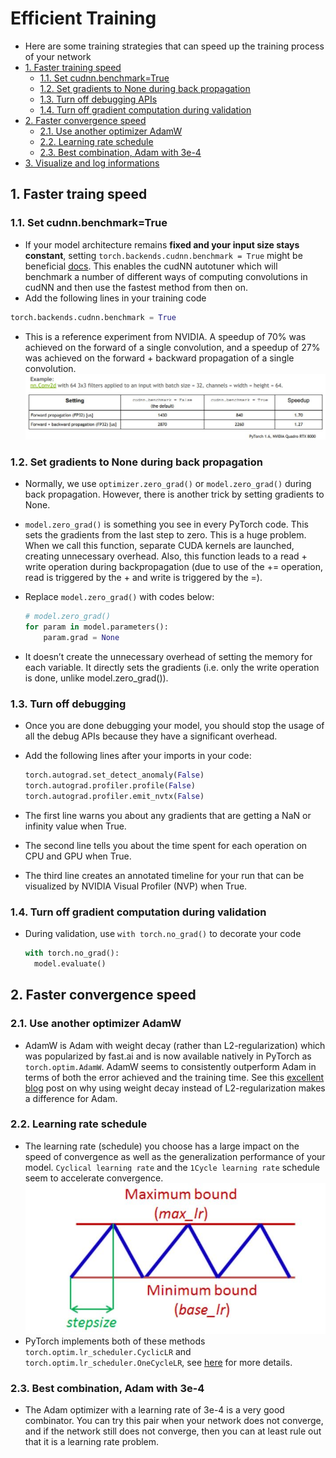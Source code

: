 # Efficient Training

- Here are some training strategies that can speed up the training process of your network
- [1. Faster training speed](#1-faster-traing-speed)
  - [1.1. Set cudnn.benchmark=True](#11-set-cudnnbenchmarktrue)
  - [1.2. Set gradients to None during back propagation](#12-set-gradients-to-none-during-back-propagation)
  - [1.3. Turn off debugging APIs](#13-turn-off-debugging)
  - [1.4. Turn off gradient computation during validation](#14-turn-off-gradient-computation-during-validation)
- [2. Faster convergence speed](#2-faster-convergence-speed)
  - [2.1. Use another optimizer AdamW](#2-faster-convergence-speed)
  - [2.2. Learning rate schedule](#2-faster-convergence-speed)
  - [2.3. Best combination, Adam with 3e-4](#23-best-combination-adam-with-3e-4)
- [3. Visualize and log informations]()

## 1. Faster traing speed

### 1.1. Set cudnn.benchmark=True

- If your model architecture remains **fixed and your input size stays constant**, setting `torch.backends.cudnn.benchmark = True` might be beneficial [docs](https://pytorch.org/docs/stable/backends.html#torch-backends-cudnn). This enables the cudNN autotuner which will benchmark a number of different ways of computing convolutions in cudNN and then use the fastest method from then on.
- Add the following lines in your training code

```python
torch.backends.cudnn.benchmark = True
```

- This is a reference experiment from NVIDIA. A speedup of 70% was achieved on the forward  of a single convolution, and a speedup of 27% was achieved on the forward + backward propagation of a single convolution.
![img](images/img13.JPG)

### 1.2. Set gradients to None during back propagation

- Normally, we use `optimizer.zero_grad()` or `model.zero_grad()` during back propagation. However, there is another trick by setting gradients to None.
- `model.zero_grad()` is something you see in every PyTorch code. This sets the gradients from the last step to zero. This is a huge problem. When we call this function, separate CUDA kernels are launched, creating unnecessary overhead. Also, this function leads to a read + write operation during backpropagation (due to use of the += operation, read is triggered by the + and write is triggered by the =).
- Replace `model.zero_grad()` with codes below:

  ```python
  # model.zero_grad()
  for param in model.parameters():
      param.grad = None
  ```

- It doesn’t create the unnecessary overhead of setting the memory for each variable. It directly sets the gradients (i.e. only the write operation is done, unlike model.zero_grad()).

### 1.3. Turn off debugging

- Once you are done debugging your model, you should stop the usage of all the debug APIs because they have a significant overhead.
- Add the following lines after your imports in your code:

  ```python
  torch.autograd.set_detect_anomaly(False)
  torch.autograd.profiler.profile(False)
  torch.autograd.profiler.emit_nvtx(False)
  ```

- The first line warns you about any gradients that are getting a NaN or infinity value when True.
- The second line tells you about the time spent for each operation on CPU and GPU when True.
- The third line creates an annotated timeline for your run that can be visualized by NVIDIA Visual Profiler (NVP) when True.

### 1.4. Turn off gradient computation during validation

- During validation, use `with torch.no_grad()` to decorate your code

  ```python
  with torch.no_grad():
    model.evaluate()
  ```

## 2. Faster convergence speed

### 2.1. Use another optimizer AdamW

- AdamW is Adam with weight decay (rather than L2-regularization) which was popularized by fast.ai and is now available natively in PyTorch as `torch.optim.AdamW`. AdamW seems to consistently outperform Adam in terms of both the error achieved and the training time. See this [excellent blog](https://www.fast.ai/2018/07/02/adam-weight-decay/) post on why using weight decay instead of L2-regularization makes a difference for Adam.

### 2.2. Learning rate schedule

- The learning rate (schedule) you choose has a large impact on the speed of convergence as well as the generalization performance of your model. `Cyclical learning rate` and the `1Cycle learning rate` schedule seem to accelerate convergence.
![img](images/img15.JPG)
- PyTorch implements both of these methods `torch.optim.lr_scheduler.CyclicLR` and `torch.optim.lr_scheduler.OneCycleLR`, see [here]() for more details.

### 2.3. Best combination, Adam with 3e-4

- The Adam optimizer with a learning rate of 3e-4 is a very good combinator. You can try this pair when your network does not converge, and if the network still does not converge, then you can at least rule out that it is a learning rate problem.
